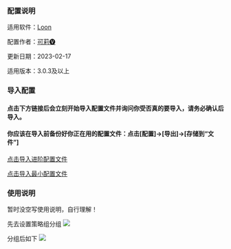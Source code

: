### 配置说明

适用软件：[Loon](https://apps.apple.com/app/loon/id1373567447)

配置作者：[可莉🅥](https://t.me/iKeLee)

更新日期：2023-02-17

适用版本：3.0.3及以上

### 导入配置

#### 点击下方链接后会立刻开始导入配置文件并询问你受否真的要导入，请务必确认后导入。

#### 你应该在导入前备份好你正在用的配置文件：点击[配置]→[导出]→[存储到“文件”]

[点击导入进阶配置文件](https://api.boxjs.app/loon/import?sub=https://gitlab.com/lodepuly/vpn_tool/-/raw/main/Tool/Loon/Config/Loon_Sample_Configuration_By_iKeLee.conf)

[点击导入最小配置文件](https://api.boxjs.app/loon/import?sub=https://gitlab.com/lodepuly/vpn_tool/-/raw/main/Tool/Loon/Config/Loon_Simple_Sample_Configuration_By_iKeLee.conf)


### 使用说明

暂时没空写使用说明，自行理解！

先去设置策略组分组
![](https://gitlab.com/lodepuly/vpn_tool/-/raw/main/Tool/Loon/Config/Resource/001.png)

分组后如下
![](https://gitlab.com/lodepuly/vpn_tool/-/raw/main/Tool/Loon/Config/Resource/002.png)